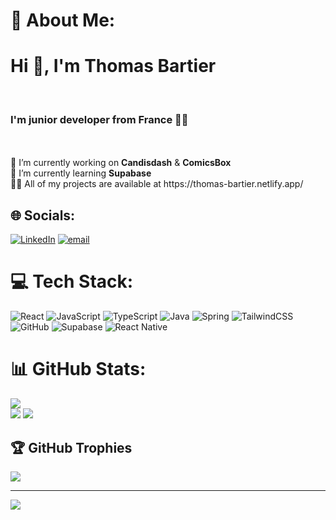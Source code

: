 # 💫 About Me:
<h1>Hi 👋, I'm Thomas Bartier</h1><br><h3>I'm junior developer from France 👨‍💻</h3><br><br>🔭 I’m currently working on <b>Candisdash</b> & <b>ComicsBox</b><br>🌱 I’m currently learning <b>Supabase</b><br>👨‍💻 All of my projects are available at https://thomas-bartier.netlify.app/


## 🌐 Socials:
[![LinkedIn](https://img.shields.io/badge/LinkedIn-%230077B5.svg?logo=linkedin&logoColor=white)](https://linkedin.com/in/https://www.linkedin.com/in/thomas-bartier/) [![email](https://img.shields.io/badge/Email-D14836?logo=gmail&logoColor=white)](mailto:thomas.bartier59@gmail.com) 

# 💻 Tech Stack:
![React](https://img.shields.io/badge/react-%2320232a.svg?style=plastic&logo=react&logoColor=%2361DAFB) ![JavaScript](https://img.shields.io/badge/javascript-%23323330.svg?style=plastic&logo=javascript&logoColor=%23F7DF1E) ![TypeScript](https://img.shields.io/badge/typescript-%23007ACC.svg?style=plastic&logo=typescript&logoColor=white) ![Java](https://img.shields.io/badge/java-%23ED8B00.svg?style=plastic&logo=openjdk&logoColor=white) ![Spring](https://img.shields.io/badge/spring-%236DB33F.svg?style=plastic&logo=spring&logoColor=white) ![TailwindCSS](https://img.shields.io/badge/tailwindcss-%2338B2AC.svg?style=plastic&logo=tailwind-css&logoColor=white) ![GitHub](https://img.shields.io/badge/github-%23121011.svg?style=plastic&logo=github&logoColor=white) ![Supabase](https://img.shields.io/badge/Supabase-3ECF8E?style=plastic&logo=supabase&logoColor=white) ![React Native](https://img.shields.io/badge/react_native-%2320232a.svg?style=plastic&logo=react&logoColor=%2361DAFB)
# 📊 GitHub Stats:
![](https://github-readme-stats.vercel.app/api?username=tomab23&theme=nightowl&hide_border=false&include_all_commits=false&count_private=true)<br/>
![](https://nirzak-streak-stats.vercel.app/?user=tomab23&theme=nightowl&hide_border=false)
![](https://github-readme-stats.vercel.app/api/top-langs/?username=tomab23&theme=nightowl&hide_border=false&include_all_commits=false&count_private=true&layout=compact)

## 🏆 GitHub Trophies
![](https://github-profile-trophy.vercel.app/?username=tomab23&theme=tokyonight&no-frame=false&no-bg=false&margin-w=4)

---
[![](https://visitcount.itsvg.in/api?id=tomab23&icon=5&color=9)](https://visitcount.itsvg.in)

<!-- Proudly created with GPRM ( https://gprm.itsvg.in ) -->
